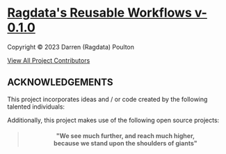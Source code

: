 # [Ragdata's Reusable Workflows v-0.1.0](https://github.com/ragdata/cluster-kit)

Copyright © 2023 Darren (Ragdata) Poulton

[View All Project Contributors](.github/CONTRIBUTORS.md)

## ACKNOWLEDGEMENTS

This project incorporates ideas and / or code created by the following talented individuals:



Additionally, this project makes use of the following open source projects:

<!--[ DEPENDENCIES - START ]-->

<!--[ DEPENDENCIES - END ]-->

> <h4 align="center">"We see much further, and reach much higher,<br />
> because we stand upon the shoulders of giants"</h4>
